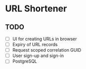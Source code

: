 
# URL Shortener

## TODO

* [ ] UI for creating URLs in browser
* [ ] Expiry of URL records
* [ ] Request scoped correlation GUID
* [ ] User sign-up and sign-in
* [ ] PostgreSQL